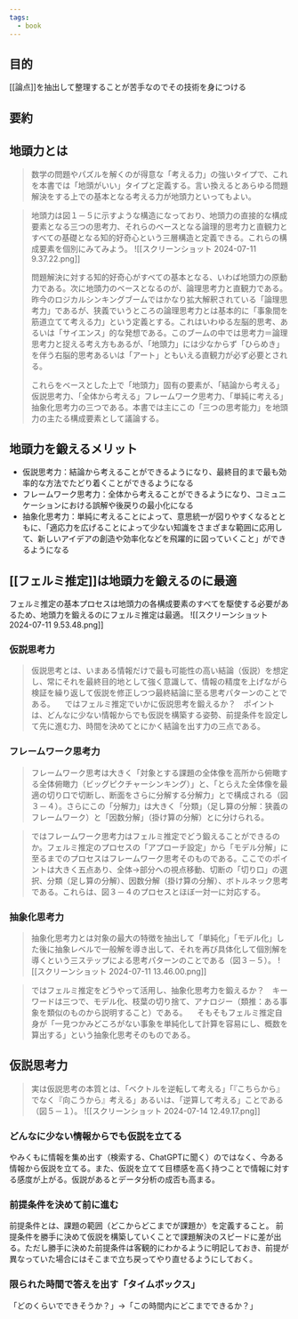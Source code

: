 ```yaml
---
tags:
  - book
---
```

## 目的
[[論点]]を抽出して整理することが苦手なのでその技術を身につける

## 要約

## 地頭力とは
> 数学の問題やパズルを解くのが得意な「考える力」の強いタイプで、これを本書では「地頭がいい」タイプと定義する。言い換えるとあらゆる問題解決をする上での基本となる考える力が地頭力といってもよい。

> 地頭力は図１－５に示すような構造になっており、地頭力の直接的な構成要素となる三つの思考力、それらのベースとなる論理的思考力と直観力とすべての基礎となる知的好奇心という三層構造と定義できる。これらの構成要素を個別にみてみよう。
> ![[スクリーンショット 2024-07-11 9.37.22.png]]
> 
> 問題解決に対する知的好奇心がすべての基本となる、いわば地頭力の原動力である。次に地頭力のベースとなるのが、論理思考力と直観力である。昨今のロジカルシンキングブームではかなり拡大解釈されている「論理思考力」であるが、狭義でいうところの論理思考力とは基本的に「事象間を筋道立てて考える力」という定義とする。これはいわゆる左脳的思考、あるいは「サイエンス」的な発想である。このブームの中では思考力＝論理思考力と捉える考え方もあるが、「地頭力」には少なからず「ひらめき」を伴う右脳的思考あるいは「アート」ともいえる直観力が必ず必要とされる。
> 
> これらをベースとした上で「地頭力」固有の要素が、「結論から考える」仮説思考力、「全体から考える」フレームワーク思考力、「単純に考える」抽象化思考力の三つである。本書では主にこの「三つの思考能力」を地頭力の主たる構成要素として議論する。

## 地頭力を鍛えるメリット
- 仮説思考力：結論から考えることができるようになり、最終目的まで最も効率的な方法でたどり着くことができるようになる
- フレームワーク思考力：全体から考えることができるようになり、コミュニケーションにおける誤解や後戻りの最小化になる
- 抽象化思考力：単純に考えることによって、意思統一が図りやすくなるとともに、「適応力を広げることによって少ない知識をさまざまな範囲に応用して、新しいアイデアの創造や効率化などを飛躍的に図っていくこと」ができるようになる

## [[フェルミ推定]]は地頭力を鍛えるのに最適
フェルミ推定の基本プロセスは地頭力の各構成要素のすべてを駆使する必要があるため、地頭力を鍛えるのにフェルミ推定は最適。
![[スクリーンショット 2024-07-11 9.53.48.png]]

### 仮説思考力
> 仮説思考とは、いまある情報だけで最も可能性の高い結論（仮説）を想定し、常にそれを最終目的地として強く意識して、情報の精度を上げながら検証を繰り返して仮説を修正しつつ最終結論に至る思考パターンのことである。
 　ではフェルミ推定でいかに仮説思考を鍛えるか？　ポイントは、どんなに少ない情報からでも仮説を構築する姿勢、前提条件を設定して先に進む力、時間を決めてとにかく結論を出す力の三点である。

### フレームワーク思考力
> フレームワーク思考は大きく「対象とする課題の全体像を高所から俯瞰する全体俯瞰力（ビッグピクチャーシンキング）」と、「とらえた全体像を最適の切り口で切断し、断面をさらに分解する分解力」とで構成される（図３－４）。さらにこの「分解力」は大きく「分類」（足し算の分解：狭義のフレームワーク）と「因数分解」（掛け算の分解）とに分けられる。

> ではフレームワーク思考力はフェルミ推定でどう鍛えることができるのか。フェルミ推定のプロセスの「アプローチ設定」から「モデル分解」に至るまでのプロセスはフレームワーク思考そのものである。ここでのポイントは大きく五点あり、全体→部分への視点移動、切断の「切り口」の選択、分類（足し算の分解）、因数分解（掛け算の分解）、ボトルネック思考である。これらは、図３－４のプロセスとほぼ一対一に対応する。

### 抽象化思考力
> 抽象化思考力とは対象の最大の特徴を抽出して「単純化」「モデル化」した後に抽象レベルで一般解を導き出して、それを再び具体化して個別解を導くという三ステップによる思考パターンのことである（図３－５）。
![[スクリーンショット 2024-07-11 13.46.00.png]]

> ではフェルミ推定をどうやって活用し、抽象化思考力を鍛えるか？　キーワードは三つで、モデル化、枝葉の切り捨て、アナロジー（類推：ある事象を類似のものから説明すること）である。  　そもそもフェルミ推定自身が「一見つかみどころがない事象を単純化して計算を容易にし、概数を算出する」という抽象化思考そのものである。

## 仮説思考力
> 実は仮説思考の本質とは、「ベクトルを逆転して考える」「『こちらから』でなく『向こうから』考える」あるいは、「逆算して考える」ことである（図５－１）。
![[スクリーンショット 2024-07-14 12.49.17.png]]

### どんなに少ない情報からでも仮説を立てる
やみくもに情報を集め出す（検索する、ChatGPTに聞く）のではなく、今ある情報から仮説を立てる。また、仮説を立てて目標感を高く持つことで情報に対する感度が上がる。仮説があるとデータ分析の成否も高まる。
### 前提条件を決めて前に進む
前提条件とは、課題の範囲（どこからどこまでが課題か）を定義すること。
前提条件を勝手に決めて仮説を構築していくことで課題解決のスピードに差が出る。ただし勝手に決めた前提条件は客観的にわかるように明記しておき、前提が異なっていた場合にはそこまで立ち戻ってやり直せるようにしておく。
### 限られた時間で答えを出す「タイムボックス」
「どのくらいでできそうか？」→「この時間内にどこまでできるか？」
